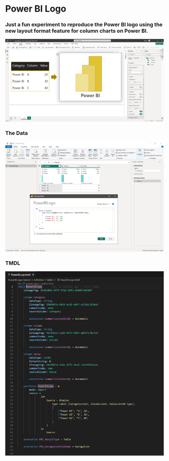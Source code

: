# Power BI Logo
### Just a fun experiment to reproduce the Power BI logo using the new layout format feature for column charts on Power BI.

![Logo](report.png)

### The Data

![PowerQuery](power_query.png)

### TMDL

![PowerQuery](tmdl.png)